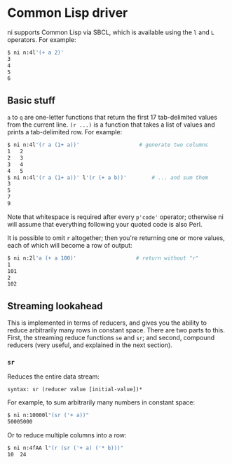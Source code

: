 # Common Lisp driver
ni supports Common Lisp via SBCL, which is available using the `l` and `L`
operators. For example:

```bash
$ ni n:4l'(+ a 2)'
3
4
5
6
```

## Basic stuff
`a` to `q` are one-letter functions that return the first 17 tab-delimited
values from the current line. `(r ...)` is a function that takes a list of
values and prints a tab-delimited row. For example:

```bash
$ ni n:4l'(r a (1+ a))'                   # generate two columns
1	2
2	3
3	4
4	5
$ ni n:4l'(r a (1+ a))' l'(r (+ a b))'        # ... and sum them
3
5
7
9
```

Note that whitespace is required after every `p'code'` operator; otherwise ni
will assume that everything following your quoted code is also Perl.

It is possible to omit `r` altogether; then you're returning one or more
values, each of which will become a row of output:

```bash
$ ni n:2l'a (+ a 100)'                   # return without "r"
1
101
2
102
```

## Streaming lookahead
This is implemented in terms of reducers, and gives you the ability to reduce
arbitrarily many rows in constant space. There are two parts to this. First,
the streaming reduce functions `se` and `sr`; and second, compound reducers
(very useful, and explained in the next section).

### `sr`
Reduces the entire data stream:

```
syntax: sr (reducer value [initial-value])*
```

For example, to sum arbitrarily many numbers in constant space:

```bash
$ ni n:10000l"(sr ('+ a))"
50005000
```

Or to reduce multiple columns into a row:

```bash
$ ni n:4fAA l"(r (sr ('+ a) ('* b)))"
10	24
```

